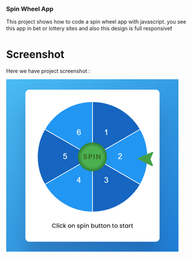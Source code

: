 
### Spin Wheel App
  This project shows how to code a spin wheel app with javascript. you see this app in bet or lottery sites and also this design is full responsive❗️

# Screenshot
Here we have project screenshot :

![screenshot](screenshot.jpg)